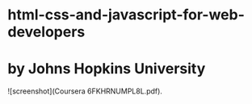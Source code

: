 # html-css-and-javascript-for-web-developers
 # by Johns Hopkins University
 
![screenshot](Coursera 6FKHRNUMPL8L.pdf).
